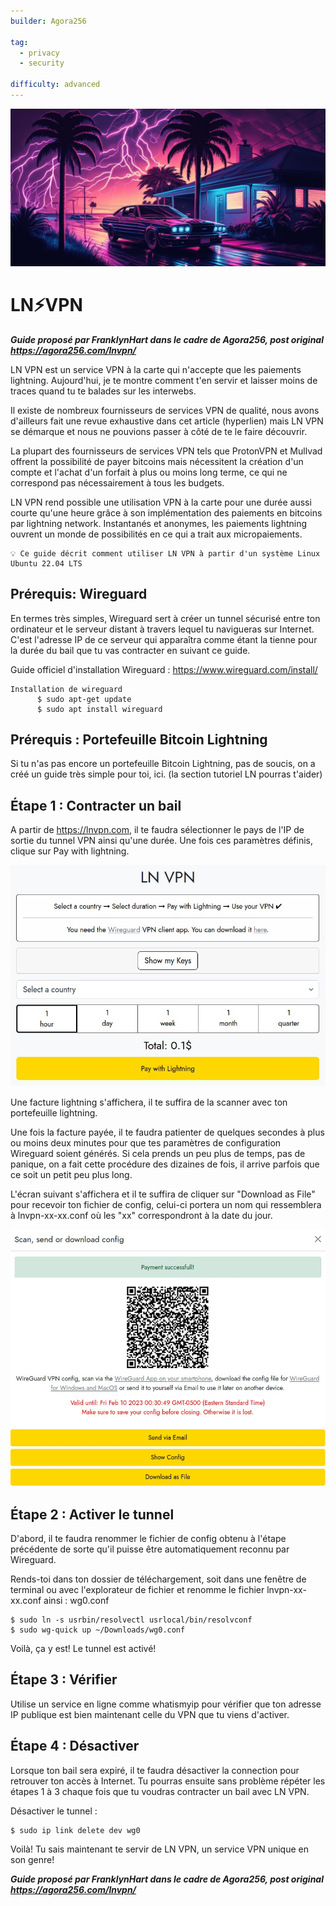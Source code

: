```yaml
---
builder: Agora256

tag:
  - privacy
  - security

difficulty: advanced
---
```


![image](assets/cover.jpeg)

# LN⚡VPN

_**Guide proposé par FranklynHart dans le cadre de Agora256, post original https://agora256.com/lnvpn/**_

LN VPN est un service VPN à la carte qui n'accepte que les paiements lightning. Aujourd'hui, je te montre comment t'en servir et laisser moins de traces quand tu te balades sur les interwebs.‌‌‌‌

Il existe de nombreux fournisseurs de services VPN de qualité, nous avons d'ailleurs fait une revue exhaustive dans cet article (hyperlien) mais LN VPN se démarque et nous ne pouvions passer à côté de te le faire découvrir.

La plupart des fournisseurs de services VPN tels que ProtonVPN et Mullvad offrent la possibilité de payer bitcoins mais nécessitent la création d'un compte et l'achat d'un forfait à plus ou moins long terme, ce qui ne correspond pas nécessairement à tous les budgets.

LN VPN rend possible une utilisation VPN à la carte pour une durée aussi courte qu'une heure grâce à son implémentation des paiements en bitcoins par lightning network. Instantanés et anonymes, les paiements lightning ouvrent un monde de possibilités en ce qui a trait aux micropaiements. ‌‌‌‌

    💡 Ce guide décrit comment utiliser LN VPN à partir d'un système Linux Ubuntu 22.04 LTS

## Prérequis: Wireguard

En termes très simples, Wireguard sert à créer un tunnel sécurisé entre ton ordinateur et le serveur distant à travers lequel tu navigueras sur Internet. C'est l'adresse IP de ce serveur qui apparaîtra comme étant la tienne pour la durée du bail que tu vas contracter en suivant ce guide.

Guide officiel d'installation Wireguard : https://www.wireguard.com/install/‌‌‌‌

    Installation de wireguard
          $ sudo apt-get update
          $ sudo apt install wireguard

## Prérequis : Portefeuille Bitcoin Lightning

Si tu n'as pas encore un portefeuille Bitcoin Lightning, pas de soucis, on a créé un guide très simple pour toi, ici. (la section tutoriel LN pourras t'aider)

## Étape 1 : Contracter un bail

A partir de https://lnvpn.com, il te faudra sélectionner le pays de l'IP de sortie du tunnel VPN ainsi qu'une durée. Une fois ces paramètres définis, clique sur Pay with lightning.

![image](assets/1.jpeg)

Une facture lightning s'affichera, il te suffira de la scanner avec ton portefeuille lightning.

Une fois la facture payée, il te faudra patienter de quelques secondes à plus ou moins deux minutes pour que tes paramètres de configuration Wireguard soient générés. Si cela prends un peu plus de temps, pas de panique, on a fait cette procédure des dizaines de fois, il arrive parfois que ce soit un petit peu plus long.

L'écran suivant s'affichera et il te suffira de cliquer sur "Download as File" pour recevoir ton fichier de config, celui-ci portera un nom qui ressemblera à lnvpn-xx-xx.conf où les "xx" correspondront à la date du jour.

![image](assets/2.jpeg)

## Étape 2 : Activer le tunnel

D'abord, il te faudra renommer le fichier de config obtenu à l'étape précédente de sorte qu'il puisse être automatiquement reconnu par Wireguard.

Rends-toi dans ton dossier de téléchargement, soit dans une fenêtre de terminal ou avec l'explorateur de fichier et renomme le fichier lnvpn-xx-xx.conf ainsi : wg0.conf

    $ sudo ln -s usrbin/resolvectl usrlocal/bin/resolvconf
    $ sudo wg-quick up ~/Downloads/wg0.conf

Voilà, ça y est! Le tunnel est activé!

## Étape 3 : Vérifier

Utilise un service en ligne comme whatismyip pour vérifier que ton adresse IP publique est bien maintenant celle du VPN que tu viens d'activer.

## Étape 4 : Désactiver

Lorsque ton bail sera expiré, il te faudra désactiver la connection pour retrouver ton accès à Internet. Tu pourras ensuite sans problème répéter les étapes 1 à 3 chaque fois que tu voudras contracter un bail avec LN VPN.

Désactiver le tunnel :

    $ sudo ip link delete dev wg0

Voilà! Tu sais maintenant te servir de LN VPN, un service VPN unique en son genre!

_**Guide proposé par FranklynHart dans le cadre de Agora256, post original https://agora256.com/lnvpn/**_
